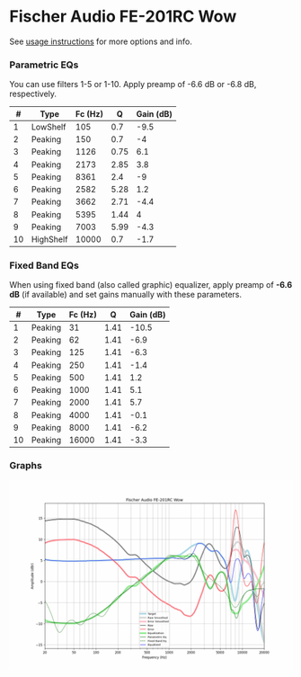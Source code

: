 # Fischer Audio FE-201RC Wow
See [usage instructions](https://github.com/jaakkopasanen/AutoEq#usage) for more options and info.

### Parametric EQs
You can use filters 1-5 or 1-10. Apply preamp of -6.6 dB or -6.8 dB, respectively.

|   # | Type      |   Fc (Hz) |    Q |   Gain (dB) |
|-----|-----------|-----------|------|-------------|
|   1 | LowShelf  |       105 | 0.7  |        -9.5 |
|   2 | Peaking   |       150 | 0.7  |        -4   |
|   3 | Peaking   |      1126 | 0.75 |         6.1 |
|   4 | Peaking   |      2173 | 2.85 |         3.8 |
|   5 | Peaking   |      8361 | 2.4  |        -9   |
|   6 | Peaking   |      2582 | 5.28 |         1.2 |
|   7 | Peaking   |      3662 | 2.71 |        -4.4 |
|   8 | Peaking   |      5395 | 1.44 |         4   |
|   9 | Peaking   |      7003 | 5.99 |        -4.3 |
|  10 | HighShelf |     10000 | 0.7  |        -1.7 |

### Fixed Band EQs
When using fixed band (also called graphic) equalizer, apply preamp of **-6.6 dB** (if available) and set gains manually with these parameters.

|   # | Type    |   Fc (Hz) |    Q |   Gain (dB) |
|-----|---------|-----------|------|-------------|
|   1 | Peaking |        31 | 1.41 |       -10.5 |
|   2 | Peaking |        62 | 1.41 |        -6.9 |
|   3 | Peaking |       125 | 1.41 |        -6.3 |
|   4 | Peaking |       250 | 1.41 |        -1.4 |
|   5 | Peaking |       500 | 1.41 |         1.2 |
|   6 | Peaking |      1000 | 1.41 |         5.1 |
|   7 | Peaking |      2000 | 1.41 |         5.7 |
|   8 | Peaking |      4000 | 1.41 |        -0.1 |
|   9 | Peaking |      8000 | 1.41 |        -6.2 |
|  10 | Peaking |     16000 | 1.41 |        -3.3 |

### Graphs
![](./Fischer%20Audio%20FE-201RC%20Wow.png)
